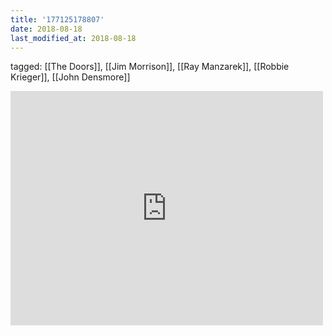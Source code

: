 ```yaml
---
title: '177125178807'
date: 2018-08-18
last_modified_at: 2018-08-18
---
```

tagged: [[The Doors]], [[Jim Morrison]], [[Ray Manzarek]], [[Robbie Krieger]], [[John Densmore]]
<iframe allow="accelerometer; autoplay; clipboard-write; encrypted-media; gyroscope; picture-in-picture" allowfullscreen="" frameborder="0" height="375" id="youtube_iframe" src="https://www.youtube.com/embed/4ZQWr7cF0eY?feature=oembed&amp;enablejsapi=1&amp;origin=https://safe.txmblr.com&amp;wmode=opaque" width="500"></iframe>